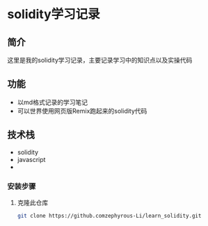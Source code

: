 # solidity学习记录

## 简介
这里是我的solidity学习记录，主要记录学习中的知识点以及实操代码

## 功能
- 以md格式记录的学习笔记
- 可以世界使用网页版Remix跑起来的solidity代码

## 技术栈
- solidity
- javascript
- 
### 安装步骤
1. 克隆此仓库
   ```bash
   git clone https://github.comzephyrous-Li/learn_solidity.git
